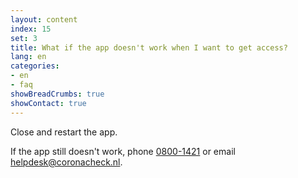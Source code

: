 ```yaml
---
layout: content
index: 15
set: 3
title: What if the app doesn't work when I want to get access?
lang: en
categories:
- en
- faq
showBreadCrumbs: true
showContact: true
---
```

Close and restart the app. 

If the app still doesn't work, phone <a href="tel:0800-1421">0800-1421</a> or email [helpdesk@coronacheck.nl](mailto:helpdesk@coronacheck.nl).
